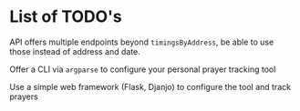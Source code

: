 # List of TODO's

API offers multiple endpoints beyond `timingsByAddress`, be able to use those instead of address and date.

Offer a CLI via `argparse` to configure your personal prayer tracking tool

Use a simple web framework (Flask, Djanjo) to configure the tool and track prayers

